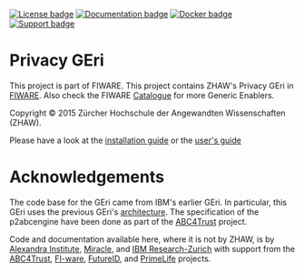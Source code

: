 [![License badge](https://img.shields.io/badge/license-Apache%202.0-blue.svg)](https://github.com/zhaw-munt/p2abcengine/blob/master/Code/LICENSE.txt)
[![Documentation badge](https://img.shields.io/badge/docs-latest-green.svg)](http://p2abcengine.readthedocs.org/en/latest/)
[![Docker badge](https://img.shields.io/badge/docker-latest-blue.svg)](https://github.com/zhaw-munt/p2abcengine/tree/master/docker)
[![Support badge]( https://img.shields.io/badge/support-issues-yellowgreen.svg)](https://github.com/zhaw-munt/p2abcengine/issues)

Privacy GEri
===========

This project is part of FIWARE. This project contains ZHAW's Privacy GEri in [FIWARE](https://www.fiware.eu). Also check the FIWARE [Catalogue](http://catalogue.fiware.org) for more Generic Enablers.

Copyright &copy; 2015 Zürcher Hochschule der Angewandten Wissenschaften
(ZHAW).

Please have a look at the [installation guide](Documentation/zhaw/installation-guide.md) or the [user's guide](Documentation/zhaw/users-guide.md)

Acknowledgements
===============

The code base for the GEri came from IBM's earlier GEri. In particular, this GEri uses the previous GEri's [architecture](https://github.com/p2abcengine/p2abcengine/wiki/Architecture). The specification of the p2abcengine have been done as part of the 
[ABC4Trust](https://www.abc4trust.eu) project.  

Code and documentation available here, where it is not by ZHAW, is by [Alexandra Institute](http://www.alexandra.dk/), [Miracle](https://http://www.miracleas.dk), and [IBM Research-Zurich](http://www.zurich.ibm.com) with support from the [ABC4Trust](https://www.abc4trust.eu), [FI-ware](https://www.fi-ware.eu),  [FutureID](https://www.futureid.eu),
and [PrimeLife](http://www.primelife.eu) projects.


